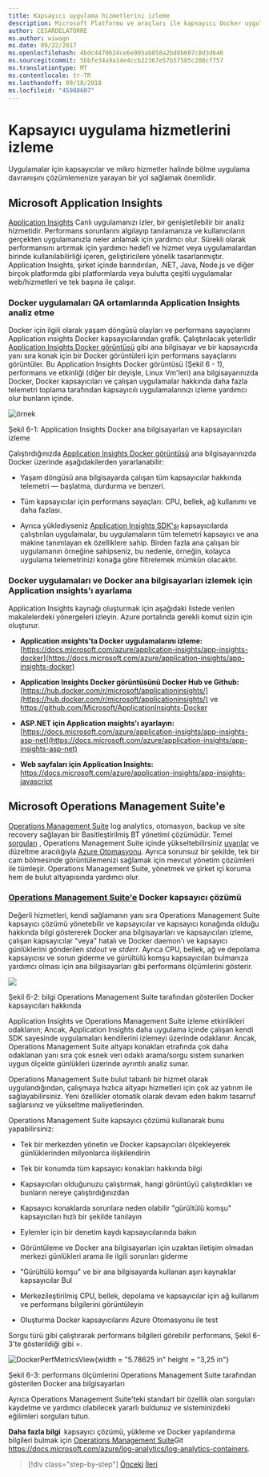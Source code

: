 ```yaml
---
title: Kapsayıcı uygulama hizmetlerini izleme
description: Microsoft Platformu ve araçları ile kapsayıcı Docker uygulaması yaşam
author: CESARDELATORRE
ms.author: wiwagn
ms.date: 09/22/2017
ms.openlocfilehash: 4bdc4470624ce6e905ab858a2bd8b607c8d3d646
ms.sourcegitcommit: 5bbfe34a9a14e4ccb22367e57b57585c208cf757
ms.translationtype: MT
ms.contentlocale: tr-TR
ms.lasthandoff: 09/18/2018
ms.locfileid: "45988607"
---
```

# <a name="monitor-containerized-application-services"></a>Kapsayıcı uygulama hizmetlerini izleme

Uygulamalar için kapsayıcılar ve mikro hizmetler halinde bölme uygulama davranışını çözümlemenize yarayan bir yol sağlamak önemlidir.

## <a name="microsoft-application-insights"></a>Microsoft Application Insights

[Application Insights](https://docs.microsoft.com/azure/application-insights/app-insights-overview) Canlı uygulamanızı izler, bir genişletilebilir bir analiz hizmetidir. Performans sorunlarını algılayıp tanılamanıza ve kullanıcıların gerçekten uygulamanızla neler anlamak için yardımcı olur. Sürekli olarak performansını artırmak için yardımcı hedefi ve hizmet veya uygulamalardan birinde kullanılabilirliği içeren, geliştiricilere yönelik tasarlanmıştır. Application Insights, şirket içinde barındırılan, .NET, Java, Node.js ve diğer birçok platformda gibi platformlarda veya bulutta çeşitli uygulamalar web/hizmetleri ve tek başına ile çalışır.

### <a name="analyzing-docker-apps-in-qa-environments-using-application-insights"></a>Docker uygulamaları QA ortamlarında Application Insights analiz etme

Docker için ilgili olarak yaşam döngüsü olayları ve performans sayaçlarını Application ınsights Docker kapsayıcılarından grafik. Çalıştırılacak yeterlidir [Application Insights Docker görüntüsü](https://hub.docker.com/r/microsoft/applicationinsights/) gibi ana bilgisayar ve bir kapsayıcıda yanı sıra konak için bir Docker görüntüleri için performans sayaçlarını görüntüler. Bu Application Insights Docker görüntüsü (Şekil 6 - 1), performans ve etkinliği (diğer bir deyişle, Linux Vm'leri) ana bilgisayarınızda Docker, Docker kapsayıcıları ve çalışan uygulamalar hakkında daha fazla telemetri toplama tarafından kapsayıcılı uygulamalarınızı izleme yardımcı olur bunların içinde.

![örnek](./media/image1.png)

Şekil 6-1: Application Insights Docker ana bilgisayarları ve kapsayıcıları izleme

Çalıştırdığınızda [Application Insights Docker görüntüsü](https://hub.docker.com/r/microsoft/applicationinsights/) ana bilgisayarınızda Docker üzerinde aşağıdakilerden yararlanabilir:

-   Yaşam döngüsü ana bilgisayarda çalışan tüm kapsayıcılar hakkında telemetri — başlatma, durdurma ve benzeri.

-   Tüm kapsayıcılar için performans sayaçları: CPU, bellek, ağ kullanımı ve daha fazlası.

-   Ayrıca yüklediyseniz [Application Insights SDK'sı](https://docs.microsoft.com/azure/application-insights/app-insights-asp-net) kapsayıcılarda çalıştırılan uygulamalar, bu uygulamaların tüm telemetri kapsayıcı ve ana makine tanımlayan ek özelliklere sahip. Birden fazla ana çalışan bir uygulamanın örneğine sahipseniz, bu nedenle, örneğin, kolayca uygulama telemetrinizi konağa göre filtrelemek mümkün olacaktır.

### <a name="setting-up-application-insights-to-monitor-docker-applications-and-docker-hosts"></a>Docker uygulamaları ve Docker ana bilgisayarları izlemek için Application ınsights'ı ayarlama

Application Insights kaynağı oluşturmak için aşağıdaki listede verilen makalelerdeki yönergeleri izleyin. Azure portalında gerekli komut sizin için oluşturur.

-   **Application ınsights'ta Docker uygulamalarını izleme:**  [https://docs.microsoft.com/azure/application-insights/app-insights-docker](https://docs.microsoft.com/azure/application-insights/app-insights-docker)

-   **Application Insights Docker görüntüsünü Docker Hub ve Github:**  
[https://hub.docker.com/r/microsoft/applicationinsights/](https://hub.docker.com/r/microsoft/applicationinsights/) ve <https://github.com/Microsoft/ApplicationInsights-Docker>

-   **ASP.NET için Application ınsights'ı ayarlayın:**  
[https://docs.microsoft.com/azure/application-insights/app-insights-asp-net](https://docs.microsoft.com/azure/application-insights/app-insights-asp-net)

-   **Web sayfaları için Application Insights:**  
<https://docs.microsoft.com/azure/application-insights/app-insights-javascript>

## <a name="microsoft-operations-management-suite"></a>Microsoft Operations Management Suite'e

[Operations Management Suite](https://microsoft.com/oms) log analytics, otomasyon, backup ve site recovery sağlayan bir Basitleştirilmiş BT yönetimi çözümüdür. Temel [sorguları](https://blogs.technet.microsoft.com/msoms/2016/01/21/easy-microsoft-operations-management-suite-search-queries/) , Operations Management Suite içinde yükseltebilirsiniz [uyarılar](https://docs.microsoft.com/azure/operations-management-suite/operations-management-suite-monitoring-alerts) ve düzeltme aracılığıyla [Azure Otomasyonu](https://docs.microsoft.com/azure/automation/). Ayrıca sorunsuz bir şekilde, tek bir cam bölmesinde görüntülemenizi sağlamak için mevcut yönetim çözümleri ile tümleşir. Operations Management Suite, yönetmek ve şirket içi koruma hem de bulut altyapısında yardımcı olur.

### <a name="operations-management-suitehttpsmicrosoftcomoms-container-solution-for-docker"></a>[Operations Management Suite'e](https://microsoft.com/oms) Docker kapsayıcı çözümü

Değerli hizmetleri, kendi sağlamanın yanı sıra Operations Management Suite kapsayıcı çözümü yönetebilir ve kapsayıcılar ve kapsayıcı konağında olduğu hakkında bilgi göstererek Docker ana bilgisayarları ve kapsayıcıları izleme, çalışan kapsayıcılar "veya" hatalı ve Docker daemon'ı ve kapsayıcı günlüklerini gönderilen *stdout* ve *stderr*. Ayrıca CPU, bellek, ağ ve depolama kapsayıcısı ve sorun giderme ve gürültülü komşu kapsayıcıları bulmanıza yardımcı olması için ana bilgisayarları gibi performans ölçümlerini gösterir.

![](./media/image2.png)

Şekil 6-2: bilgi Operations Management Suite tarafından gösterilen Docker kapsayıcıları hakkında

Application Insights ve Operations Management Suite izleme etkinlikleri odaklanın; Ancak, Application Insights daha uygulama içinde çalışan kendi SDK sayesinde uygulamaları kendilerini izlemeyi üzerinde odaklanır. Ancak, Operations Management Suite altyapı konakları etrafında çok daha odaklanan yanı sıra çok esnek veri odaklı arama/sorgu sistem sunarken uygun ölçekte günlükleri üzerinde ayrıntılı analiz sunar.

Operations Management Suite bulut tabanlı bir hizmet olarak uygulandığından, çalışmaya hızlıca altyapı hizmetleri için çok az yatırım ile sağlayabilirsiniz. Yeni özellikler otomatik olarak devam eden bakım tasarruf sağlarsınız ve yükseltme maliyetlerinden.

Operations Management Suite kapsayıcı çözümü kullanarak bunu yapabilirsiniz:

-   Tek bir merkezden yönetin ve Docker kapsayıcıları ölçekleyerek günlüklerinden milyonlarca ilişkilendirin

-   Tek bir konumda tüm kapsayıcı konakları hakkında bilgi

-   Kapsayıcıları olduğunuzu çalıştırmak, hangi görüntüyü çalıştırdıkları ve bunların nereye çalıştırdığınızdan

-   Kapsayıcı konaklarda sorunlara neden olabilir "gürültülü komşu" kapsayıcıları hızlı bir şekilde tanılayın

-   Eylemler için bir denetim kaydı kapsayıcılarında bakın

-   Görüntüleme ve Docker ana bilgisayarları için uzaktan iletişim olmadan merkezi günlükleri arama ile ilgili sorunları giderme

-   "Gürültülü komşu" ve bir ana bilgisayarda kullanan aşırı kaynaklar kapsayıcılar Bul

-   Merkezileştirilmiş CPU, bellek, depolama ve kapsayıcılar için ağ kullanım ve performans bilgilerini görüntüleyin

-   Oluşturma Docker kapsayıcılarını Azure Otomasyonu ile test

Sorgu türü gibi çalıştırarak performans bilgileri görebilir performans, Şekil 6-3'te gösterildiği gibi =.

![DockerPerfMetricsView](./media/image3.png){width = "5.78625 in" height = "3,25 in"}

Şekil 6-3: performans ölçümlerini Operations Management Suite tarafından gösterilen Docker ana bilgisayarları

Ayrıca Operations Management Suite'teki standart bir özellik olan sorguları kaydetme ve yardımcı olabilecek yararlı buldunuz ve sisteminizdeki eğilimleri sorguları tutun.

**Daha fazla bilgi** kapsayıcı çözümü, yükleme ve Docker yapılandırma bilgileri bulmak için [Operations Management Suite](https://microsoft.com/oms)Git <https://docs.microsoft.com/azure/log-analytics/log-analytics-containers>.

>[!div class="step-by-step"]
[Önceki](manage-production-docker-environments.md)
[İleri](../key-takeaways/index.md)

